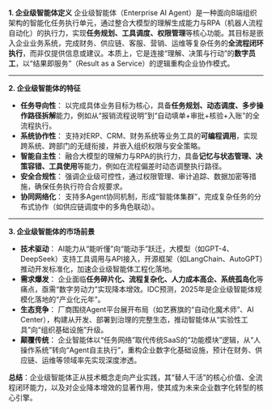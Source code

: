 **1. 企业级智能体定义**
企业级智能体（Enterprise AI Agent）是一种面向B端组织架构的智能化任务执行单元，通过整合大模型的理解生成能力与RPA（机器人流程自动化）的执行力，实现**任务规划、工具调度、权限管理**等核心功能。其目标是嵌入企业业务系统，完成财务、供应链、客服、营销、运维等复杂任务的**全流程闭环执行**，而非仅提供信息或建议。本质上，它是连接“理解、决策与行动”的**数字员工**，以“结果即服务”（Result as a Service）的逻辑重构企业协作模式。

---

**2. 企业级智能体的特征**

- **任务导向性**：
  以完成具体业务目标为核心，具备**任务规划、动态调度、多步操作路径拆解**能力，例如从“报销流程说明”到“自动填单+审批+核验+入账”的全流程执行。
- **系统协作性**：
  支持对ERP、CRM、财务系统等业务工具的**可编程调用**，实现跨系统、跨部门的无缝衔接，并嵌入组织权限与安全策略。
- **智能自主性**：
  融合大模型的理解力与RPA的执行力，具备**记忆与状态管理、决策容错、工具使用**等能力，例如在流程偏差时动态调整执行路径。
- **安全合规性**：
  强调企业级可控性，通过权限管理、审计追踪、数据加密等措施，确保任务执行符合合规要求。
- **协同网络化**：
  支持多Agent协同机制，形成“智能体集群”，完成复杂任务的分布式协作（如供应链调度中的多角色联动）。

---

**3. 企业级智能体的市场前景**

- **技术驱动**：
  AI能力从“能听懂”向“能动手”跃迁，大模型（如GPT-4、DeepSeek）支持工具调用与API接入，开源框架（如LangChain、AutoGPT）推动开发标准化，加速企业级智能体工程化落地。
- **需求爆发**：
  企业面临**任务碎片化、流程复杂化、人力成本高企、系统孤岛化**等痛点，亟需“数字劳动力”实现降本增效。IDC预测，2025年是企业级智能体规模化落地的“产业化元年”。
- **生态竞争**：
  厂商围绕Agent平台展开布局（如艺赛旗的“自动化魔术师”、AI Center），构建从开发、部署到治理的完整生态，推动智能体从“实验性工具”向“组织基础设施”升级。
- **颠覆传统**：
  企业智能体以“任务网络”取代传统SaaS的“功能模块”逻辑，从“人操作系统”转向“Agent自主执行”，重构企业数字化基础设施，预计在财务、供应链、运维等领域率先实现深度渗透。

**总结**：企业级智能体正从技术概念走向产业实践，其“替人干活”的核心价值、全流程闭环能力，以及对企业降本增效的显著作用，使其成为未来企业数字化转型的核心引擎。
